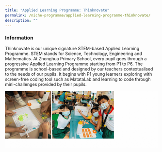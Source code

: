 ```yaml
---
title: "Applied Learning Programme: Thinknovate"
permalink: /niche-programme/applied-learning-programme-thinknovate/
description: ""
---
```

### **Information**
Thinknovate is our unique signature STEM-based Applied Learning Programme. STEM stands for Science, Technology, Engineering and Mathematics. At Zhonghua Primary School, every pupil goes through a progressive Applied Learning Programme starting from P1 to P6. The programme is school-based and designed by our teachers contextualised to the needs of our pupils. It begins with P1 young learners exploring with screen-free coding tool such as MatataLab and learning to code through mini-challenges provided by their pupils.

![](/images/Thinknovate%20Section/thinknovate%20combined%20new.gif)